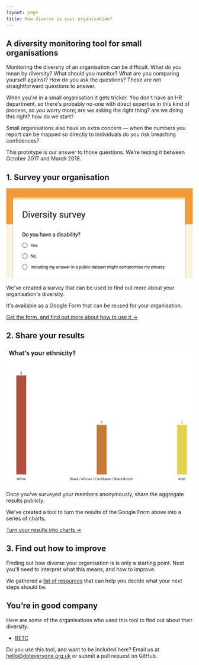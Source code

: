 ```yaml
---
layout: page
title: How diverse is your organisation?
---
```

## A diversity monitoring tool for small organisations

Monitoring the diversity of an organisation can be difficult. What do you mean by diversity? What should you monitor? What are you comparing yourself against? How do you ask the questions? These are not straightforward questions to answer.

When you're in a small organisation it gets tricker. You don't have an HR department, so there's probably no-one with direct expertise in this kind of process, so you worry more; are we asking the right thing? are we doing this right? how do we start?

Small organisations also have an extra concern — when the numbers you report can be mapped so directly to individuals do you risk breaching confidences?

This prototype is our answer to those questions. We’re testing it between October 2017 and March 2018.

## 1. Survey your organisation

<aside><img src="/images/survey-screenshot.png" alt="A screenshot of one of the survey questions"></aside>

We've created a survey that can be used to find out more about your organisation's diversity.

It's available as a Google Form that can be reused for your organisation.

[Get the form, and find out more about how to use it &rarr;](/survey-your-organisation)

## 2. Share your results

<aside><img src="/images/graph-screenshot.png" alt="One of the questions visualised"></aside>

Once you've surveyed your members anonymously, share the aggregate results publicly.

We've created a tool to turn the results of the Google Form above into a series of charts.

[Turn your results into charts &rarr;](/visualise-the-data)

## 3. Find out how to improve

Finding out how diverse your organisation is is only a starting point. Next you'll need to interpret what this means, and how to improve.

We gathered a [list of resources](/how-to-improve) that can help you decide what your next steps should be.

## You’re in good company

Here are some of the organisations who used this tool to find out about their diversity:

* [BETC](http://www.betcbside.com/blog/2017/4/3/how-diverse-are-we)

Do you use this tool, and want to be included here? Email us at <a href="mailto:hello@doteveryone.org.uk?subject=Diversity tool">hello@doteveryone.org.uk</a> or submit a pull request on GitHub.
